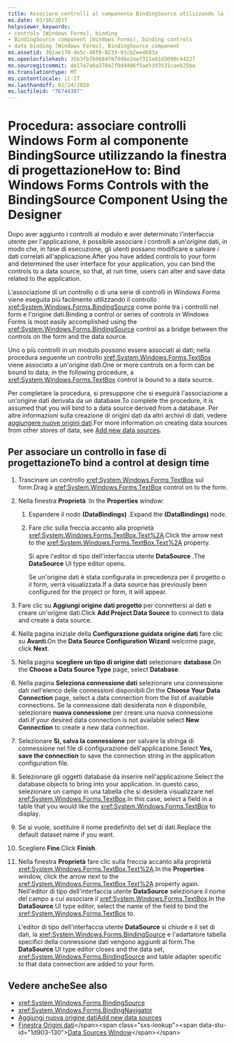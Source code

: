 ```yaml
---
title: Associare controlli al componente BindingSource utilizzando la finestra di progettazione
ms.date: 03/30/2017
helpviewer_keywords:
- controls [Windows Forms], binding
- BindingSource component [Windows Forms], binding controls
- data binding [Windows Forms], BindingSource component
ms.assetid: 391ae170-de5c-40f8-8233-91cb2ee4683a
ms.openlocfilehash: 35b3fb7b9884f07dd6e2aef311a01d3090c44227
ms.sourcegitcommit: de17a7a0a37042f0d4406f5ae5393531caeb25ba
ms.translationtype: MT
ms.contentlocale: it-IT
ms.lasthandoff: 01/24/2020
ms.locfileid: "76744387"
---
```

# <a name="how-to-bind-windows-forms-controls-with-the-bindingsource-component-using-the-designer"></a><span data-ttu-id="1d903-102">Procedura: associare controlli Windows Form al componente BindingSource utilizzando la finestra di progettazione</span><span class="sxs-lookup"><span data-stu-id="1d903-102">How to: Bind Windows Forms Controls with the BindingSource Component Using the Designer</span></span>
<span data-ttu-id="1d903-103">Dopo aver aggiunto i controlli al modulo e aver determinato l'interfaccia utente per l'applicazione, è possibile associare i controlli a un'origine dati, in modo che, in fase di esecuzione, gli utenti possano modificare e salvare i dati correlati all'applicazione.</span><span class="sxs-lookup"><span data-stu-id="1d903-103">After you have added controls to your form and determined the user interface for your application, you can bind the controls to a data source, so that, at run time, users can alter and save data related to the application.</span></span>

 <span data-ttu-id="1d903-104">L'associazione di un controllo o di una serie di controlli in Windows Forms viene eseguita più facilmente utilizzando il controllo <xref:System.Windows.Forms.BindingSource> come ponte tra i controlli nel form e l'origine dati.</span><span class="sxs-lookup"><span data-stu-id="1d903-104">Binding a control or series of controls in Windows Forms is most easily accomplished using the <xref:System.Windows.Forms.BindingSource> control as a bridge between the controls on the form and the data source.</span></span>

 <span data-ttu-id="1d903-105">Uno o più controlli in un modulo possono essere associati ai dati; nella procedura seguente un controllo <xref:System.Windows.Forms.TextBox> viene associato a un'origine dati.</span><span class="sxs-lookup"><span data-stu-id="1d903-105">One or more controls on a form can be bound to data; in the following procedure, a <xref:System.Windows.Forms.TextBox> control is bound to a data source.</span></span>

 <span data-ttu-id="1d903-106">Per completare la procedura, si presuppone che si eseguirà l'associazione a un'origine dati derivata da un database.</span><span class="sxs-lookup"><span data-stu-id="1d903-106">To complete the procedure, it is assumed that you will bind to a data source derived from a database.</span></span> <span data-ttu-id="1d903-107">Per altre informazioni sulla creazione di origini dati da altri archivi di dati, vedere [aggiungere nuove origini dati](/visualstudio/data-tools/add-new-data-sources).</span><span class="sxs-lookup"><span data-stu-id="1d903-107">For more information on creating data sources from other stores of data, see [Add new data sources](/visualstudio/data-tools/add-new-data-sources).</span></span>

## <a name="to-bind-a-control-at-design-time"></a><span data-ttu-id="1d903-108">Per associare un controllo in fase di progettazione</span><span class="sxs-lookup"><span data-stu-id="1d903-108">To bind a control at design time</span></span>

1. <span data-ttu-id="1d903-109">Trascinare un controllo <xref:System.Windows.Forms.TextBox> sul form.</span><span class="sxs-lookup"><span data-stu-id="1d903-109">Drag a <xref:System.Windows.Forms.TextBox> control on to the form.</span></span>

2. <span data-ttu-id="1d903-110">Nella finestra **Proprietà** :</span><span class="sxs-lookup"><span data-stu-id="1d903-110">In the **Properties** window:</span></span>

    1. <span data-ttu-id="1d903-111">Espandere il nodo **(DataBindings)** .</span><span class="sxs-lookup"><span data-stu-id="1d903-111">Expand the **(DataBindings)** node.</span></span>

    2. <span data-ttu-id="1d903-112">Fare clic sulla freccia accanto alla proprietà <xref:System.Windows.Forms.TextBox.Text%2A>.</span><span class="sxs-lookup"><span data-stu-id="1d903-112">Click the arrow next to the <xref:System.Windows.Forms.TextBox.Text%2A> property.</span></span>

         <span data-ttu-id="1d903-113">Si apre l'editor di tipo dell'interfaccia utente **DataSource** .</span><span class="sxs-lookup"><span data-stu-id="1d903-113">The **DataSource** UI type editor opens.</span></span>

         <span data-ttu-id="1d903-114">Se un'origine dati è stata configurata in precedenza per il progetto o il form, verrà visualizzata.</span><span class="sxs-lookup"><span data-stu-id="1d903-114">If a data source has previously been configured for the project or form, it will appear.</span></span>

3. <span data-ttu-id="1d903-115">Fare clic su **Aggiungi origine dati progetto** per connettersi ai dati e creare un'origine dati.</span><span class="sxs-lookup"><span data-stu-id="1d903-115">Click **Add Project Data Source** to connect to data and create a data source.</span></span>

4. <span data-ttu-id="1d903-116">Nella pagina iniziale della **Configurazione guidata origine dati** fare clic su **Avanti**.</span><span class="sxs-lookup"><span data-stu-id="1d903-116">On the **Data Source Configuration Wizard** welcome page, click **Next**.</span></span>

5. <span data-ttu-id="1d903-117">Nella pagina **scegliere un tipo di origine dati** selezionare **database**.</span><span class="sxs-lookup"><span data-stu-id="1d903-117">On the **Choose a Data Source Type** page, select **Database**.</span></span>

6. <span data-ttu-id="1d903-118">Nella pagina **Seleziona connessione dati** selezionare una connessione dati nell'elenco delle connessioni disponibili.</span><span class="sxs-lookup"><span data-stu-id="1d903-118">On the **Choose Your Data Connection** page, select a data connection from the list of available connections.</span></span> <span data-ttu-id="1d903-119">Se la connessione dati desiderata non è disponibile, selezionare **nuova connessione** per creare una nuova connessione dati.</span><span class="sxs-lookup"><span data-stu-id="1d903-119">If your desired data connection is not available select **New Connection** to create a new data connection.</span></span>

7. <span data-ttu-id="1d903-120">Selezionare **Sì, salva la connessione** per salvare la stringa di connessione nel file di configurazione dell'applicazione.</span><span class="sxs-lookup"><span data-stu-id="1d903-120">Select **Yes, save the connection** to save the connection string in the application configuration file.</span></span>

8. <span data-ttu-id="1d903-121">Selezionare gli oggetti database da inserire nell'applicazione.</span><span class="sxs-lookup"><span data-stu-id="1d903-121">Select the database objects to bring into your application.</span></span> <span data-ttu-id="1d903-122">In questo caso, selezionare un campo in una tabella che si desidera visualizzare nel <xref:System.Windows.Forms.TextBox>.</span><span class="sxs-lookup"><span data-stu-id="1d903-122">In this case, select a field in a table that you would like the <xref:System.Windows.Forms.TextBox> to display.</span></span>

9. <span data-ttu-id="1d903-123">Se si vuole, sostituire il nome predefinito del set di dati.</span><span class="sxs-lookup"><span data-stu-id="1d903-123">Replace the default dataset name if you want.</span></span>

10. <span data-ttu-id="1d903-124">Scegliere **Fine**.</span><span class="sxs-lookup"><span data-stu-id="1d903-124">Click **Finish**.</span></span>

11. <span data-ttu-id="1d903-125">Nella finestra **Proprietà** fare clic sulla freccia accanto alla proprietà <xref:System.Windows.Forms.TextBox.Text%2A>.</span><span class="sxs-lookup"><span data-stu-id="1d903-125">In the **Properties** window, click the arrow next to the <xref:System.Windows.Forms.TextBox.Text%2A> property again.</span></span> <span data-ttu-id="1d903-126">Nell'editor di tipo dell'interfaccia utente **DataSource** selezionare il nome del campo a cui associare il <xref:System.Windows.Forms.TextBox>.</span><span class="sxs-lookup"><span data-stu-id="1d903-126">In the **DataSource** UI type editor, select the name of the field to bind the <xref:System.Windows.Forms.TextBox> to.</span></span>

     <span data-ttu-id="1d903-127">L'editor di tipo dell'interfaccia utente **DataSource** si chiude e il set di dati, la <xref:System.Windows.Forms.BindingSource> e l'adattatore tabella specifici della connessione dati vengono aggiunti al form.</span><span class="sxs-lookup"><span data-stu-id="1d903-127">The **DataSource** UI type editor closes and the data set, <xref:System.Windows.Forms.BindingSource> and table adapter specific to that data connection are added to your form.</span></span>

## <a name="see-also"></a><span data-ttu-id="1d903-128">Vedere anche</span><span class="sxs-lookup"><span data-stu-id="1d903-128">See also</span></span>

- <xref:System.Windows.Forms.BindingSource>
- <xref:System.Windows.Forms.BindingNavigator>
- [<span data-ttu-id="1d903-129">Aggiungi nuova origine dati</span><span class="sxs-lookup"><span data-stu-id="1d903-129">Add new data sources</span></span>](/visualstudio/data-tools/add-new-data-sources)
- <span data-ttu-id="1d903-130">[Finestra Origini dati](https://docs.microsoft.com/previous-versions/visualstudio/visual-studio-2013/6ckyxa83(v=vs.120))</span><span class="sxs-lookup"><span data-stu-id="1d903-130">[Data Sources Window](https://docs.microsoft.com/previous-versions/visualstudio/visual-studio-2013/6ckyxa83(v=vs.120))</span></span>

